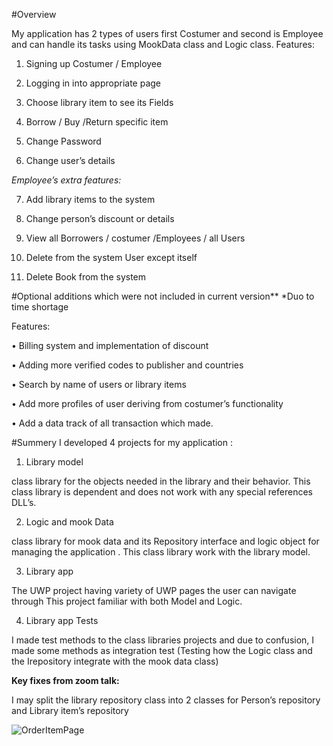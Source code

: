 #Overview


My application has 2 types of users first Costumer and second is Employee and can handle its tasks using MookData class and Logic class.
Features:

1.	Signing up Costumer / Employee

2. Logging in into appropriate page

3.	Choose library item to see its Fields

4.	Borrow / Buy /Return specific item

5.	Change Password

6.	Change user’s details

*Employee’s extra features:*

7.	Add library items to the system

8.	Change person’s discount or details

9.	View all Borrowers / costumer /Employees / all Users

10.	Delete from the system User except itself

11.	Delete Book from the system






#Optional additions which were not included in current version**
*Duo to time shortage


Features:

•	Billing system and implementation of discount

•	Adding more verified codes to publisher and countries

•	Search by name of users or library items

•	Add more profiles of user deriving from costumer’s functionality

•	Add a data track of all transaction which made.



#Summery
I developed 4 projects for my application :


1.	Library model

class library for the objects needed in the library and their behavior.
This class library is dependent and does not work with any special references DLL’s.

2.	Logic and mook Data

class library for mook data and its Repository interface and logic object for managing the application .
This class library work with the library model.

3.	Library app

The UWP project having variety of UWP pages the user can navigate through
This project familiar with both Model and Logic.

4.	Library app Tests

I made test methods to the class libraries projects and due to confusion, I made some methods as integration test (Testing how the Logic class and the Irepository integrate with the mook data class)


**Key fixes from zoom talk:**

I may split the library repository class into 2 classes for Person’s repository and Library item’s repository


![OrderItemPage](https://user-images.githubusercontent.com/91791115/180969287-230fbbc1-6fde-43d2-a907-6f383528ec61.png)
